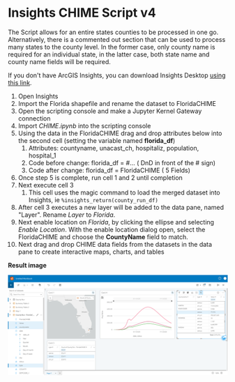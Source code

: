 # Insights CHIME Script v4


The Script allows for an entire states counties to be processed in one go.  Alternatively, there is a commented out section that can be used to process many states to the county level.  In the former case, only county name is required for an individual state, in the latter case, both state name and county name fields will be required.

If you don't have ArcGIS Insights, you can download Insights Desktop [using this link](https://www.esri.com/en-us/arcgis/products/arcgis-insights/resources/desktop-client-download).
 
1. Open Insights 
2. Import the Florida shapefile and rename the dataset to FloridaCHIME
3. Open the scripting console and make a Jupyter Kernel Gateway connection
4. Import _CHIME.ipynb_ into the scripting console
5. Using the data in the FloridaCHIME drag and drop attributes below into the second cell (setting the variable named __florida_df__)
    1. Attributes: countyname, unacast_ch, hospitaliz, population, hospital_1
    2. Code before change: florida_df = #... ( DnD in front of the # sign)
    3. Code after change:  florida_df = FloridaCHIME ( 5 Fields)
6. Once step 5 is complete, run cell 1 and  2 until completion
7. Next execute cell 3
    1. This cell uses the magic command to load the merged dataset into Insights, ie ``` %insights_return(county_run_df) ```
8. After cell 3 executes a new layer will be added to the data pane, named "Layer".  Rename _Layer_ to _Florida_.
9. Next enable location on _Florida_, by clicking the ellipse and selecting _Enable Location_.  With the enable location dialog open, select the FloridaCHIME and choose the __CountyName__ field to match. 
10. Next drag and drop CHIME data fields from the datasets in the data pane to create interactive maps, charts, and tables

 
__Result image__

![Insights Scripting w/ CHIME ](screenshot.png)